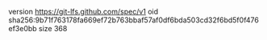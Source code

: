 version https://git-lfs.github.com/spec/v1
oid sha256:9b71f763178fa669ef72b763bbaf57af0df6bda503cd32f6bd5f0f476ef3e0bb
size 368
